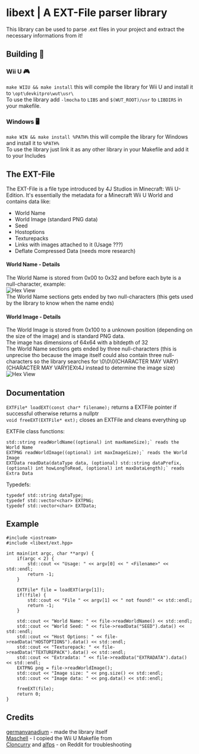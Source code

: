 # libext | A EXT-File parser library
This library can be used to parse .ext files in your project and extract the necessary informations from it!<br>

## Building 🔨
### Wii U 🎮
`make WIIU && make install` this will compile the library for Wii U and install it to `\opt\devkitpro\wut\usr\`<br>
To use the library add `-lmocha` to `LIBS` and `$(WUT_ROOT)/usr` to `LIBDIRS` in your makefile.<br>
### Windows 🖥️
`make WIN && make install %PATH%` this will compile the library for Windows and install it to `%PATH%`<br>
To use the library just link it as any other library in your Makefile and add it to your Includes<br>

## The EXT-File
The EXT-File is a file type introduced by 4J Studios in Minecraft: Wii U-Edition.
It's essentially the metadata for a Minecraft Wii U World and contains data like:

- World Name
- World Image (standard PNG data)
- Seed
- Hostoptions
- Texturepacks
- Links with images attached to it (Usage ???)
- Deflate Compressed Data (needs more research)

#### World Name - Details
The World Name is stored from 0x00 to 0x32 and before each byte is a null-character, example:<br>
![Hex View](https://github.com/germanvanadium/libext/blob/master/namehex.png?raw=true)<br>
The World Name sections gets ended by two null-characters (this gets used by the library to know when the name ends)<br>

#### World Image - Details
The World Image is stored from 0x100 to a unknown position (depending on the size of the image) and is standard PNG data.<br>
The image has dimensions of 64x64 with a bitdepth of 32<br>
The World Name sections gets ended by three null-characters (this is unprecise tho because the image itself could also contain three null-characters so the library searches for \0\0\0(CHARACTER MAY VARY)(CHARACTER MAY VARY)EXt4J instead to determine the image size)<br>
![Hex View](https://github.com/germanvanadium/libext/blob/master/image_section.png?raw=true)<br>

## Documentation
`EXTFile* loadEXT(const char* filename);` returns a EXTFile pointer if successful otherwise returns a nullptr<br>
`void freeEXT(EXTFile* ext);` closes an EXTFile and cleans everything up<br>

EXTFile class functions:
```
std::string readWorldName((optional) int maxNameSize);` reads the World Name
EXTPNG readWorldImage((optional) int maxImageSize);` reads the World Image
EXTData readData(dataType data, (optional) std::string dataPrefix, (optional) int howLongToRead, (optional) int maxDataLength);` reads Extra Data
```

Typedefs:
```
typedef std::string dataType;
typedef std::vector<char> EXTPNG;
typedef std::vector<char> EXTData;
```

## Example
```
#include <iostream>
#include <libext/ext.hpp>

int main(int argc, char **argv) {
    if(argc < 2) {
        std::cout << "Usage: " << argv[0] << " <Filename>" << std::endl;
        return -1;
    }

    EXTFile* file = loadEXT(argv[1]);
    if(!file) {
        std::cout << "File " << argv[1] << " not found!" << std::endl;
        return -1;
    }

    std::cout << "World Name: " << file->readWorldName() << std::endl;
    std::cout << "World Seed: " << file->readData("SEED").data() << std::endl;
    std::cout << "Host Options: " << file->readData("HOSTOPTIONS").data() << std::endl;
    std::cout << "Texturepack: " << file->readData("TEXTUREPACK").data() << std::endl;
    std::cout << "Extradata: " << file->readData("EXTRADATA").data() << std::endl;
    EXTPNG png = file->readWorldImage();
    std::cout << "Image size: " << png.size() << std::endl;
    std::cout << "Image data: " << png.data() << std::endl;

    freeEXT(file);
    return 0;
}
```

## Credits
[germanvanadium](https://github.com/germanvanadium) - made the library itself<br>
[Maschell](https://github.com/wiiu-env) - I copied the Wii U Makefile from<br>
[Cloncurry](https://www.reddit.com/user/Cloncurry/) and [alfps](https://www.reddit.com/user/alfps/) - on Reddit for troubleshooting
